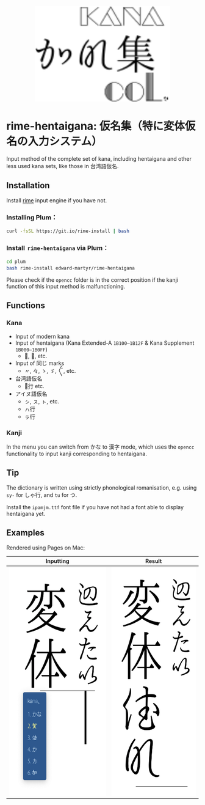 <p align="center"><img src="./images/logo.svg?sanitize=true"  height="250"/></p> 

# rime-hentaigana: 仮名集（特に変体仮名の入力システム）

Input method of the complete set of kana, including hentaigana and other less used kana sets, like those in 台湾語仮名. 

## Installation

Install [rime](https://rime.im/) input engine if you have not. 

### Installing Plum：

```bash
curl -fsSL https://git.io/rime-install | bash
```

### Install  `rime-hentaigana` via Plum：

```bash
cd plum
bash rime-install edward-martyr/rime-hentaigana
```

Please check if the `opencc` folder is in the correct position if the kanji function of this input method is malfunctioning. 

## Functions

### Kana

- Input of modern kana
- Input of hentaigana (Kana Extended-A `1B100–1B12F` & Kana Supplement `1B000–1B0FF`)
  - 𛀀, 𛀄, etc. 
- Input of 同じ marks
  - 〃, 々, ゝ, ゞ, 〴〵, etc. 
- 台湾語仮名
  - パ̣行 etc. 
- アイヌ語仮名
  - ㇱ, ㇲ, ㇳ, etc. 
  - ㇵ行
  - ㇻ行

### Kanji

In the menu you can switch from かな to 漢字 mode, which uses the `opencc` functionality to input kanji corresponding to hentaigana. 

## Tip

The dictionary is written using strictly phonological romanisation, e.g. using `sy-` for しゃ行, and `tu` for つ. 

Install the `ipamjm.ttf` font file if you have not had a font able to display hentaigana yet. 

## Examples

Rendered using Pages on Mac:

| Inputting                                        | Result                                        |
| ------------------------------------------------ | --------------------------------------------- |
| <img src="./images/inputting.png" height="600"/> | <img src="./images/result.png" height="600"/> |

